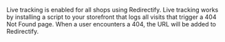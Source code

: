 Live tracking is enabled for all shops using Redirectify. Live tracking works by
installing a script to your storefront that logs all visits that trigger a 404
Not Found page. When a user encounters a 404, the URL will be added to
Redirectify.
